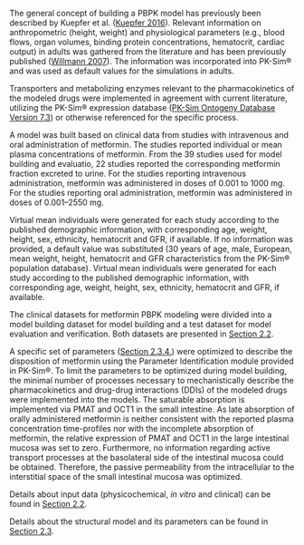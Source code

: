The general concept of building a PBPK model has previously been described by Kuepfer et al. ([Kuepfer 2016](#5-references)). Relevant information on anthropometric (height, weight) and physiological parameters (e.g., blood flows, organ volumes, binding protein concentrations, hematocrit, cardiac output) in adults was gathered from the literature and has been previously published ([Willmann 2007](#5-references)). The information was incorporated into PK-Sim® and was used as default values for the simulations in adults.

Transporters and metabolizing enzymes relevant to the pharmacokinetics of the modeled drugs were
implemented in agreement with current literature, utilizing the PK-Sim® expression database ([PK-Sim Ontogeny Database Version 7.3](#5-references)) or otherwise referenced for the specific process.

A model was built based on clinical data from studies with intravenous and oral administration of metformin. The studies reported individual or mean plasma concentrations of metformin. From the 39 studies used for model building and evaluatio, 22 studies reported the corresponding metformin fraction excreted to urine. For the studies reporting intravenous administration, metformin was administered in doses of 0.001 to 1000 mg. For the studies reporting oral administration, metformin was administered in doses of 0.001–2550 mg.

Virtual mean individuals were generated for each study according to the published demographic information, with corresponding age, weight, height, sex, ethnicity, hematocrit and GFR, if available. If no information was provided, a default value was substituted (30 years of age, male, European, mean weight, height, hematocrit and GFR characteristics from the PK-Sim® population database). Virtual mean individuals were generated for each study according to the published demographic information, with corresponding age, weight, height, sex, ethnicity, hematocrit and GFR, if available.

The clinical datasets for metformin PBPK modeling were divided into a model building dataset for model building and a test dataset for model evaluation and verification. Both datasets are presented in [Section 2.2](#22-data-used).

A specific set of parameters ([Section 2.3.4.](#model-parameters-and-assumptions-identification)) were optimized to describe the disposition of metformin using the Parameter Identification module provided in PK-Sim®. To limit the parameters to be optimized during model building, the minimal number of processes necessary to mechanistically describe the pharmacokinetics and drug-drug interactions (DDIs) of the modeled drugs were implemented into the models. The saturable absorption is implemented via PMAT and OCT1 in the small intestine. As late absorption of orally administered metformin is neither consistent with the reported plasma concentration time-profiles nor with the incomplete absorption of metformin, the relative expression of PMAT and OCT1 in the large intestinal mucosa was set to zero. Furthermore, no information regarding active transport processes at the basolateral side of the intestinal mucosa could be obtained. Therefore, the passive permeability from the intracellular to the interstitial space of the small intestinal mucosa was optimized.

Details about input data (physicochemical, *in vitro* and clinical) can be found in [Section 2.2](#22-data-used).

Details about the structural model and its parameters can be found in [Section 2.3](#23-model-parameters-and-assumptions).




